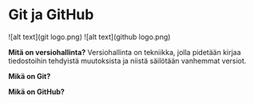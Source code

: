 # Git ja GitHub
![alt text](git logo.png)
![alt text](github logo.png)

**Mitä on versiohallinta?**
Versiohallinta on tekniikka, jolla pidetään kirjaa tiedostoihin tehdyistä muutoksista ja niistä säilötään vanhemmat versiot.

**Mikä on Git?**

**Mikä on GitHub?**


